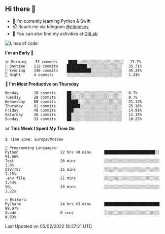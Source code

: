 ## Hi there 👋
- 🌱 I’m currently learning Python & Swift
- 📫 Reach me via telegram [@etimesoy](https://t.me/etimesoy/)
- 🦊 You can also find my activities at [GitLab](https://gitlab.com/etimesoy)

<!--START_SECTION:waka-->
![Lines of code](https://img.shields.io/badge/From%20Hello%20World%20I%27ve%20Written-180%20Thousand%20lines%20of%20code-blue)

**I'm an Early 🐤** 

```text
🌞 Morning    57 commits     ████░░░░░░░░░░░░░░░░░░░░░   17.7% 
🌆 Daytime    115 commits    █████████░░░░░░░░░░░░░░░░   35.71% 
🌃 Evening    146 commits    ███████████░░░░░░░░░░░░░░   45.34% 
🌙 Night      4 commits      ░░░░░░░░░░░░░░░░░░░░░░░░░   1.24%

```
📅 **I'm Most Productive on Thursday** 

```text
Monday       28 commits     ██░░░░░░░░░░░░░░░░░░░░░░░   8.7% 
Tuesday      28 commits     ██░░░░░░░░░░░░░░░░░░░░░░░   8.7% 
Wednesday    68 commits     █████░░░░░░░░░░░░░░░░░░░░   21.12% 
Thursday     81 commits     ██████░░░░░░░░░░░░░░░░░░░   25.16% 
Friday       48 commits     ███░░░░░░░░░░░░░░░░░░░░░░   14.91% 
Saturday     36 commits     ██░░░░░░░░░░░░░░░░░░░░░░░   11.18% 
Sunday       33 commits     ██░░░░░░░░░░░░░░░░░░░░░░░   10.25%

```


📊 **This Week I Spent My Time On** 

```text
⌚︎ Time Zone: Europe/Moscow

💬 Programming Languages: 
Python                   22 hrs 40 mins      ███████████████████████░░   91.66% 
Text                     26 mins             ░░░░░░░░░░░░░░░░░░░░░░░░░   1.8% 
CSV/TSV                  25 mins             ░░░░░░░░░░░░░░░░░░░░░░░░░   1.75% 
.env file                21 mins             ░░░░░░░░░░░░░░░░░░░░░░░░░   1.44% 
SQL                      18 mins             ░░░░░░░░░░░░░░░░░░░░░░░░░   1.22%

🔥 Editors: 
PyCharm                  24 hrs 43 mins      █████████████████████████   99.97% 
Xcode                    0 secs              ░░░░░░░░░░░░░░░░░░░░░░░░░   0.03%

```


 Last Updated on 05/02/2022 18:37:21 UTC
<!--END_SECTION:waka-->
